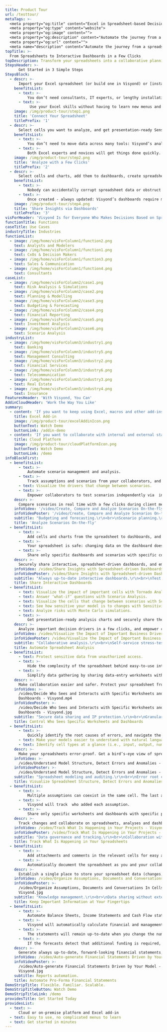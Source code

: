 ```yaml
---
title: Product Tour
url: /testtour/
metaTags: >-
  <meta property="og:title" content="Excel in Spreadsheet-based Decision-making">
  <meta property="og:type" content="website">
  <meta property="og:image" content="">
  <meta property="og:description" content="Automate the journey from a spreadsheet cell to analytical insights on online dashboards">
  <meta property="og:url" content="">
  <meta name="description" content="Automate the journey from a spreadsheet cell to analytical insights on online dashboards">
topTitle: >-
  From Spreadsheets to Interactive Dashboards in a Few Clicks
topDescription: Transform your spreadsheets into a collaborative planning and decision-making platform that drives performance
StepsHeader: >-
      Get Started in 3 Simple Steps
StepsBlock:
  - descr: >-
      Import your Excel spreadsheet (or build one in Visyond) or [install our add-in](https://appsource.microsoft.com/en-us/product/office/WA200002940) to transform it into an interactive and collaborative decision-making platform.
    benefitsList:
      - text: >-
          You don’t need consultants, IT experts, or lengthy installations to start using the platform.
      - text: >-
           Use your Excel skills without having to learn new menus and workflow: if you can do it in Excel, you can do it right away in Visyond.     
    image: /img/product-tour/step1.png 
    title: 'Connect Your Spreadsheet'
    titlePrefix: '1'
  - descr: >-
      Select cells you want to analyze, and get presentation-ready Sensitivities, Scenarios, and Monte Carlo Simulations.  
    benefitsList:
      - text: >-    
          You don’t need to move data across many tools: Visyond’s analyses are integrated with the spreadsheets and dashboards.
      - text: >-
          Both Excel experts and novices will get things done quickly.
    image: /img/product-tour/step2.png  
    title: 'Analyze with a Few Clicks'
    titlePrefix: '2'   
  - descr: >-
      Select cells and charts, add them to dashboards, create spreadsheet-driven calculators, and securely present them.
    benefitsList:
      - text: >-
          Nobody can accidentally corrupt spreadsheet data or obstruct the dashboard views of other collaborators.
      - text: >-
          Once created - always updated: Visyond’s dashboards require minimal to no maintenance.        
    image: /img/product-tour/step4.png
    title: 'Share Insights via Dashboards'
    titlePrefix: '3'   
visForHeader: 'Visyond Is for Everyone Who Makes Decisions Based on Spreadsheets'
functionTitle: Functions
caseTitle: Use Cases
industryTitle: Industries
functionList:
  - image: /img/home/visForColumn1/function2.png
    text: Analysts and Modelers
  - image: /img/home/visForColumn1/function1.png
    text: CxOs & Decision Makers
  - image: /img/home/visForColumn1/function3.png
    text: Sales & Communication
  - image: /img/home/visForColumn1/function4.png
    text: Consultants
caseList:
  - image: /img/home/visForColumn2/case1.png
    text: Risk Analysis & Simulations
  - image: /img/home/visForColumn2/case2.png
    text: Planning & Modelling
  - image: /img/home/visForColumn2/case3.png
    text: Budgeting & Forecasting
  - image: /img/home/visForColumn2/case4.png
    text: Financial Reporting
  - image: /img/home/visForColumn2/case5.png
    text: Investment Analysis
  - image: /img/home/visForColumn2/case6.png
    text: Scenario Analysis
industryList:
  - image: /img/home/visForColumn3/industry1.png
    text: Banking
  - image: /img/home/visForColumn3/industry5.png
    text: Management Consulting
  - image: /img/home/visForColumn3/industry2.png
    text: Financial Services
  - image: /img/home/visForColumn3/industry6.png
    text: Telecommunication
  - image: /img/home/visForColumn3/industry3.png
    text: Real Estate
  - image: /img/home/visForColumn3/industry4.png
    text: Insurance     
FeaturesHeader: 'With Visyond, You Can'
AddinCloudHeader: 'Work the Way You Like'
summary:
  - content: 'If you want to keep using Excel, macros and other add-ins.'
    title: Excel Add-in
    image: /img/product-tour/excelAddinIcon.png
    buttonText: Watch Demo
    buttonLink: /addin-demo
  - content: 'If you want to collaborate with internal and external stakeholders on scenarios, analyses and dashboards.'
    title: Cloud Platform
    image: /img/product-tour/cloudPlatformIcon.png
    buttonText: Watch Demo
    buttonLink: /demo   
infoBlockFirst:
  - benefitsList:
      - text: >-
          Automate scenario management and analysis.
      - text: >-
          Track assumptions and scenarios from your collaborators, and always know where the numbers are coming from. 
      - text: Visualize the drivers that change between scenarios.
      - text: >-
          Empower collaborators to test scenarios independently via  interactive dashboards, shielding them from information overload.
    descr: >-
      Compare scenarios in real time with a few clicks during client meetings or presentations, and turn planning and forecasting into a truly collaborative experience.
    infoVideo: '/video/Create, Compare and Analyze Scenarios On-the-fly - Visyond.mp4'
    infoVideoPoster: '/video/Create, Compare and Analyze Scenarios On-the-fly - Visyond.jpg'
    subtitle: "Budgeting and forecasting.\r\n<br>\nScenario planning.\r\n<br>\nData and assumptions tracking.\r"
    title: 'Analyze Scenarios On-the-fly'
  - benefitsList:
      - text: >-
          Add cells and charts from the spreadsheet to dashboards, and see how changes in inputs affect the outputs in real time. 
      - text: >-
          Your spreadsheet is safe: changing data on the dashboard does not change the spreadsheet.
      - text: >-
          Share only specific dashboards and scenarios with specific collaborators.        
    descr: >-
      Securely share interactive, spreadsheet-driven dashboards, and empower collaborators to test assumptions independently without the risk of breaking the spreadsheet.
    infoVideo: /video/Share Insights with Spreadsheet-driven Dashboards - Visyond.mp4
    infoVideoPoster: /video/Share Insights with Spreadsheet-driven Dashboards - Visyond.jpg
    subtitle: "Always up-to-date interactive dashboards.\r\n<br>\nTest scenarios without corrupting data.\r\n<br>\nSpreadsheet-driven ‘what-if’ calculators.\r"
    title: Share Interactive Dashboards
  - benefitsList:
      - text: Visualize the impact of important cells with Tornado Analysis.
      - text: Answer ‘what-if’ questions with Scenario Analysis.
      - text: Visualize the cells that change between scenarios with Scenario Waterfall Analysis.
      - text: See how sensitive your model is to changes with Sensitivity Analysis.     
      - text: Analyze risks with Monte Carlo simulations.
      - text: >-
          Get presentation-ready analysis charts and securely share them with collaborators.
    descr: >-
      Analyze important decision drivers in a few clicks, and empower collaborators to easily contribute their own analyses, in an integrated environment connecting the spreadsheet, analyses and dashboards in a single place.
    infoVideo: /video/Visualize the Impact of Important Business Drivers - Visyond.mp4
    infoVideoPoster: /video/Visualize the Impact of Important Business Drivers - Visyond.jpg
    subtitle: "Collaborative analysis.\r\n<br>\nSelf-service stress-testing.\r\n<br>\nMonte Carlo simulation.\r"
    title: Automate Spreadsheet Analysis 
  - benefitsList:
      - text: Protect sensitive data from unauthorized access.
      - text: >-
          Hide the complexity of the spreadsheet behind easy-to-use interactive dashboards, exposing only relevant inputs collaborators can ‘play’ with.
      - text: >-
          Simplify data gathering by sharing data-entry worksheets with collaborators without exposing the rest of the spreadsheet.
    descr: >-
      Make collaboration easier and safer. Protect your spreadsheet from  accidental changes and unwanted access by sharing only specific worksheets and dashboards with specific collaborators.
    infoVideo: >-
      /video/Decide Who Sees and Interacts with Specific Worksheets and
      Dashboards - Visyond.mp4
    infoVideoPoster: >-
      /video/Decide Who Sees and Interacts with Specific Worksheets and
      Dashboards - Visyond.jpg
    subtitle: "Secure data sharing and IP protection.\r\n<br>\nGranular role-based access control.\r"
    title: Control Who Sees Specific Worksheets and Dashboards
  - benefitsList:
      - text: >-
          Quickly identify the root causes of errors, and navigate the propagation chain.
      - text: Make your models easier to understand with natural language formulas.
      - text: Identify cell types at a glance (i.e., input, output, numbers, strings, boolean).
    descr: >-
      Make your spreadsheets error-proof. Get a bird’s-eye view of spreadsheet structure, detect root causes of errors and anomalies.      
    infoVideo: >-
      /video/Understand Model Structure, Detect Errors and Anomalies - Visyond.mp4
    infoVideoPoster: >-
      /video/Understand Model Structure, Detect Errors and Anomalies - Visyond.jpg
    subtitle: "Spreadsheet modeling and auditing.\r\n<br>\nError root cause analysis.\r"
    title: Visualize Spreadsheet Structure, Detect Errors and Anomalies
  - benefitsList:
      - text: >-
          Multiple assumptions can coexist in the same cell. The last added value does not overwrite the existing ones. Nobody, including the spreadsheet owner, can change data entered by others.
      - text: >-
          Visyond will track  who added each assumption.
      - text: >-
          Share only specific worksheets and dashboards with specific people for better control over information flow and data privacy.
    descr: >-
      Track changes and collaborate on spreadsheets, analyses and dashboards in a single secure environment connecting decision makers, analysts, modelers, consultants, and clients.     
    infoVideo: /video/Track What Is Happening in Your Projects - Visyond.mp4
    infoVideoPoster: /video/Track What Is Happening in Your Projects - Visyond.jpg
    subtitle: "Data governance and tracking.\r\n<br>\nCollaboration without version chaos.\r"
    title: Track What Is Happening in Your Spreadsheets
  - benefitsList:
      - text: >-
          Add attachments and comments in the relevant cells for easy access.
      - text: >-
          Automatically document the spreadsheet as you and your collaborators work on it.
    descr: >-
      Establish a single place to store your spreadsheet data (changes, assumptions, attachments and conversations) in the same environment where you do calculations, create analyses and visualizations.
    infoVideo: /video/Organize Assumptions, Documents and Conversations In Cells - Visyond.mp4        
    infoVideoPoster: >-
      /video/Organize Assumptions, Documents and Conversations In Cells -
      Visyond.jpg
    subtitle: "Knowledge management.\r\n<br>\nData sharing without external tools.\r"
    title: Keep Important Information at Your Fingertips
  - benefitsList:
      - text: >-
          Automate Balance Sheets, Income Statements and Cash Flow statements - just select relevant rows and columns in the spreadsheet.
      - text: >-
          Visyond will automatically calculate financial and management ratios.
      - text: >-
          The statements will remain up-to-date when you change the numbers in the. spreadsheet
      - text: >-
          If the forecasts detect that additional funding is required, Visyond will show how much debt and/or equity you need to raise.
    descr: >-
      Generate always up-to-date, forward-looking financial statements, and automate the preparation of reports based on your accounting standards.
    infoVideo: /video/Auto-generate Financial Statements Driven by Your Model - Visyond.mp4
    infoVideoPoster: >-
      /video/Auto-generate Financial Statements Driven by Your Model -
      Visyond.jpg
    subtitle: Reports automation.
    title: Automate Pro-Forma Financial Statements
DemoStripTitle: Flexible. Familiar. Scalable.
DemoStripTitleButton: Watch Demo
DemoStripTitleLink: /demo
providesTitle: Get Started Today
providesList:
  - text: >-
      Cloud or on-premise platform and Excel add-in
  - text: Easy to use, no complicated menus to learn
  - text: Get started in minutes
---
```

